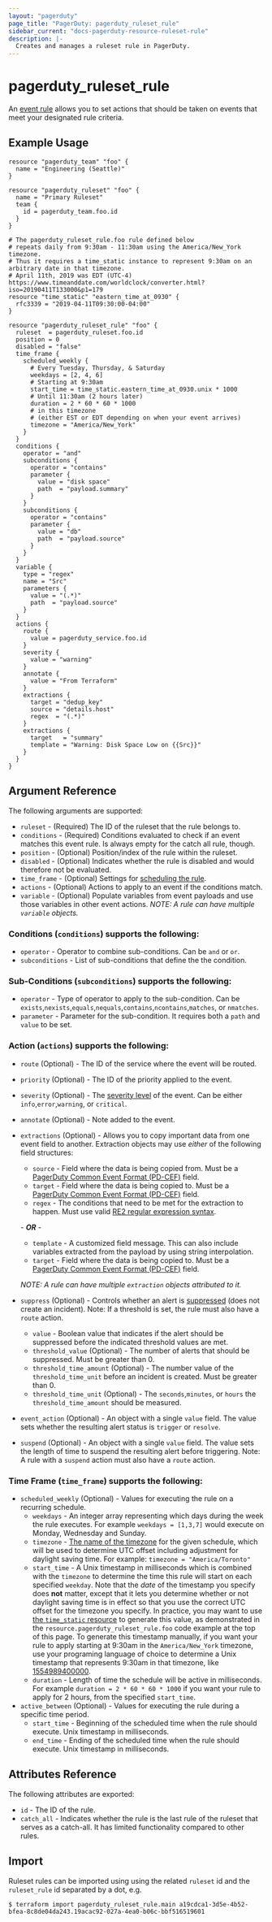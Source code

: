 ```yaml
---
layout: "pagerduty"
page_title: "PagerDuty: pagerduty_ruleset_rule"
sidebar_current: "docs-pagerduty-resource-ruleset-rule"
description: |-
  Creates and manages a ruleset rule in PagerDuty.
---
```


# pagerduty\_ruleset_rule

An [event rule](https://support.pagerduty.com/docs/rulesets#section-create-event-rules) allows you to set actions that should be taken on events that meet your designated rule criteria.

## Example Usage

```hcl
resource "pagerduty_team" "foo" {
  name = "Engineering (Seattle)"
}

resource "pagerduty_ruleset" "foo" {
  name = "Primary Ruleset"
  team {
    id = pagerduty_team.foo.id
  }
}

# The pagerduty_ruleset_rule.foo rule defined below
# repeats daily from 9:30am - 11:30am using the America/New_York timezone.
# Thus it requires a time_static instance to represent 9:30am on an arbitrary date in that timezone.
# April 11th, 2019 was EDT (UTC-4) https://www.timeanddate.com/worldclock/converter.html?iso=20190411T133000&p1=179
resource "time_static" "eastern_time_at_0930" {
  rfc3339 = "2019-04-11T09:30:00-04:00"
}

resource "pagerduty_ruleset_rule" "foo" {
  ruleset  = pagerduty_ruleset.foo.id
  position = 0
  disabled = "false"
  time_frame {
    scheduled_weekly {
      # Every Tuesday, Thursday, & Saturday
      weekdays = [2, 4, 6]
      # Starting at 9:30am
      start_time = time_static.eastern_time_at_0930.unix * 1000
      # Until 11:30am (2 hours later)
      duration = 2 * 60 * 60 * 1000
      # in this timezone
      # (either EST or EDT depending on when your event arrives)
      timezone = "America/New_York"
    }
  }
  conditions {
    operator = "and"
    subconditions {
      operator = "contains"
      parameter {
        value = "disk space"
        path  = "payload.summary"
      }
    }
    subconditions {
      operator = "contains"
      parameter {
        value = "db"
        path  = "payload.source"
      }
    }
  }
  variable {
    type = "regex"
    name = "Src"
    parameters {
      value = "(.*)"
      path  = "payload.source"
    }
  }
  actions {
    route {
      value = pagerduty_service.foo.id
    }
    severity {
      value = "warning"
    }
    annotate {
      value = "From Terraform"
    }
    extractions {
      target = "dedup_key"
      source = "details.host"
      regex  = "(.*)"
    }
    extractions {
      target   = "summary"
      template = "Warning: Disk Space Low on {{Src}}"
    }
  }
}
```

## Argument Reference

The following arguments are supported:

* `ruleset` - (Required) The ID of the ruleset that the rule belongs to.
* `conditions` - (Required) Conditions evaluated to check if an event matches this event rule. Is always empty for the catch all rule, though.
* `position` - (Optional) Position/index of the rule within the ruleset.
* `disabled` - (Optional) Indicates whether the rule is disabled and would therefore not be evaluated.
* `time_frame` - (Optional) Settings for [scheduling the rule](https://support.pagerduty.com/docs/rulesets#section-scheduled-event-rules).
* `actions` - (Optional) Actions to apply to an event if the conditions match.
* `variable` - (Optional) Populate variables from event payloads and use those variables in other event actions. *NOTE: A rule can have multiple `variable` objects.*

### Conditions (`conditions`) supports the following:
* `operator` - Operator to combine sub-conditions. Can be `and` or `or`.
* `subconditions` - List of sub-conditions that define the the condition.

### Sub-Conditions (`subconditions`) supports the following:
* `operator` - Type of operator to apply to the sub-condition. Can be `exists`,`nexists`,`equals`,`nequals`,`contains`,`ncontains`,`matches`, or `nmatches`.
* `parameter` - Parameter for the sub-condition. It requires both a `path` and `value` to be set.

### Action (`actions`) supports the following:
* `route` (Optional) - The ID of the service where the event will be routed.
* `priority` (Optional) - The ID of the priority applied to the event.
* `severity` (Optional)  - The [severity level](https://support.pagerduty.com/docs/rulesets#section-set-severity-with-event-rules) of the event. Can be either `info`,`error`,`warning`, or `critical`.
* `annotate` (Optional) - Note added to the event.
* `extractions` (Optional) - Allows you to copy important data from one event field to another. Extraction objects may use *either* of the following field structures:
  * `source` - Field where the data is being copied from. Must be a [PagerDuty Common Event Format (PD-CEF)](https://support.pagerduty.com/docs/pd-cef) field.
  * `target` - Field where the data is being copied to. Must be a [PagerDuty Common Event Format (PD-CEF)](https://support.pagerduty.com/docs/pd-cef) field.
  * `regex` - The conditions that need to be met for the extraction to happen. Must use valid [RE2 regular expression syntax](https://github.com/google/re2/wiki/Syntax).

  *- **OR** -*

  * `template` - A customized field message. This can also include variables extracted from the payload by using string interpolation.
  * `target` - Field where the data is being copied to. Must be a [PagerDuty Common Event Format (PD-CEF)](https://support.pagerduty.com/docs/pd-cef) field.

  *NOTE: A rule can have multiple `extraction` objects attributed to it.*

* `suppress` (Optional) - Controls whether an alert is [suppressed](https://support.pagerduty.com/docs/rulesets#section-suppress-but-create-triggering-thresholds-with-event-rules) (does not create an incident). Note: If a threshold is set, the rule must also have a `route` action.
  * `value` - Boolean value that indicates if the alert should be suppressed before the indicated threshold values are met.
  * `threshold_value` (Optional) - The number of alerts that should be suppressed. Must be greater than 0.
  * `threshold_time_amount` (Optional) - The number value of the `threshold_time_unit` before an incident is created. Must be greater than 0.
  * `threshold_time_unit` (Optional)  - The `seconds`,`minutes`, or `hours` the `threshold_time_amount` should be measured.
* `event_action` (Optional) - An object with a single `value` field. The value sets whether the resulting alert status is `trigger` or `resolve`.
* `suspend` (Optional) - An object with a single `value` field. The value sets the length of time to suspend the resulting alert before triggering. Note: A rule with a `suspend` action must also have a `route` action.

### Time Frame (`time_frame`) supports the following:
* `scheduled_weekly` (Optional) - Values for executing the rule on a recurring schedule.
  * `weekdays` - An integer array representing which days during the week the rule executes. For example `weekdays = [1,3,7]` would execute on Monday, Wednesday and Sunday.
  * `timezone` - [The name of the timezone](https://en.wikipedia.org/wiki/List_of_tz_database_time_zones) for the given schedule, which will be used to determine UTC offset including adjustment for daylight saving time. For example: `timezone = "America/Toronto"`
  * `start_time` - A Unix timestamp in milliseconds which is combined with the `timezone` to determine the time this rule will start on each specified `weekday`. Note that the _date_ of the timestamp you specify does **not** matter, except that it lets you determine whether or not daylight saving time is in effect so that you use the correct UTC offset for the timezone you specify. In practice, you may want to use [the `time_static` resource](https://registry.terraform.io/providers/hashicorp/time/latest/docs/resources/static) to generate this value, as demonstrated in the `resource.pagerduty_ruleset_rule.foo` code example at the top of this page. To generate this timestamp manually, if you want your rule to apply starting at 9:30am in the `America/New_York` timezone, use your programing language of choice to determine a Unix timestamp that represents 9:30am in that timezone, like [1554989400000](https://www.epochconverter.com/timezones?q=1554989400000&tz=America%2FNew_York).
  * `duration` - Length of time the schedule will be active in milliseconds. For example `duration = 2 * 60 * 60 * 1000` if you want your rule to apply for 2 hours, from the specified `start_time`.
* `active_between` (Optional) - Values for executing the rule during a specific time period.
  * `start_time` - Beginning of the scheduled time when the rule should execute.  Unix timestamp in milliseconds.
  * `end_time` - Ending of the scheduled time when the rule should execute.  Unix timestamp in milliseconds.

## Attributes Reference

The following attributes are exported:

  * `id` - The ID of the rule.
  * `catch_all` - Indicates whether the rule is the last rule of the ruleset that serves as a catch-all. It has limited functionality compared to other rules.

## Import

Ruleset rules can be imported using using the related `ruleset` id and the `ruleset_rule` id separated by a dot, e.g.

```
$ terraform import pagerduty_ruleset_rule.main a19cdca1-3d5e-4b52-bfea-8c8de04da243.19acac92-027a-4ea0-b06c-bbf516519601
```
